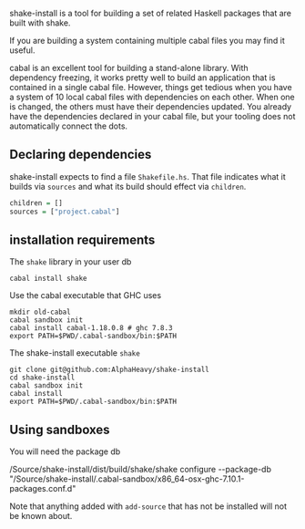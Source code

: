 shake-install is a tool for building a set of related Haskell packages that are built with shake.

If you are building a system containing multiple cabal files you may find it useful.

cabal is an excellent tool for building a stand-alone library.
With dependency freezing, it works pretty well to build an application that is contained in a single cabal file.
However, things get tedious when you have a system of 10 local cabal files with dependencies on each other.
When one is changed, the others must have their dependencies updated.
You already have the dependencies declared in your cabal file, but your tooling does not automatically connect the dots.

## Declaring dependencies

shake-install expects to find a file `Shakefile.hs`. That file indicates what it builds via `sources` and what its build should effect via `children`.

``` haskell
children = []
sources = ["project.cabal"]
```

## installation requirements

The `shake` library in your user db

    cabal install shake
    
Use the cabal executable that GHC uses

```
mkdir old-cabal
cabal sandbox init
cabal install cabal-1.18.0.8 # ghc 7.8.3
export PATH=$PWD/.cabal-sandbox/bin:$PATH
```

The shake-install executable `shake`

```
git clone git@github.com:AlphaHeavy/shake-install
cd shake-install
cabal sandbox init
cabal install
export PATH=$PWD/.cabal-sandbox/bin:$PATH
```

## Using sandboxes

You will need the package db

   /Source/shake-install/dist/build/shake/shake configure --package-db "/Source/shake-install/.cabal-sandbox/x86_64-osx-ghc-7.10.1-packages.conf.d"
 
Note that anything added with `add-source` that has not be installed will not be known about.
